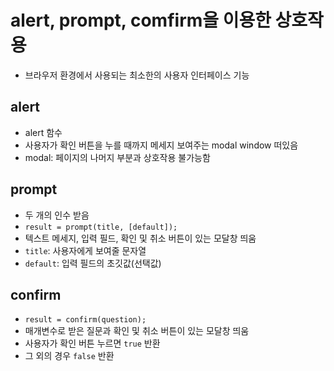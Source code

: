 # alert, prompt, comfirm을 이용한 상호작용
- 브라우저 환경에서 사용되는 최소한의 사용자 인터페이스 기능

## alert
- alert 함수
- 사용자가 확인 버튼을 누를 때까지 메세지 보여주는 modal window 떠있음
- modal: 페이지의 나머지 부분과 상호작용 불가능함

## prompt
- 두 개의 인수 받음
- `result = prompt(title, [default]);`
- 텍스트 메세지, 입력 필드, 확인 및 취소 버튼이 있는 모달창 띄움
- `title`: 사용자에게 보여줄 문자열
- `default`: 입력 필드의 초깃값(선택값)

## confirm
- `result = confirm(question);`
- 매개변수로 받은 질문과 확인 및 취소 버튼이 있는 모달창 띄움
- 사용자가 확인 버튼 누르면 `true` 반환
- 그 외의 경우 `false` 반환
  